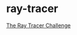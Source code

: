 # ray-tracer
[The Ray Tracer Challenge](https://pragprog.com/book/jbtracer/the-ray-tracer-challenge)
